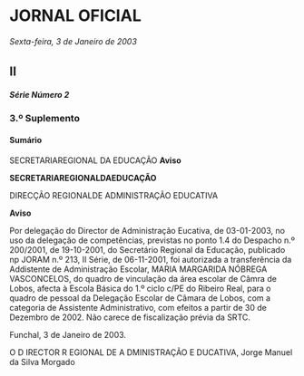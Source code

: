 # JORNAL OFICIAL

###### Sexta-feira, 3 de Janeiro de 2003

## II

##### Série Número 2

### **3.º Suplemento**

#### **Sumário**

SECRETARIAREGIONAL DA EDUCAÇÃO
**Aviso**


**SECRETARIAREGIONALDAEDUCAÇÃO**


DIRECÇÃO REGIONALDE ADMINISTRAÇÃO EDUCATIVA


**Aviso**


Por delegação do Director de Administração Eucativa, de 03-01-2003, no uso da delegação de competências, previstas no
ponto 1.4 do Despacho n.º 200/2001, de 19-10-2001, do Secretário Regional da Educação, publicado np JORAM n.º 213, II
Série, de 06-11-2001, foi autorizada a transferência da Addistente de Administração Escolar, MARIA MARGARIDA NÓBREGA
VASCONCELOS, do quadro de vinculação da área escolar de Câmra de Lobos, afecta à Escola Básica do 1.º ciclo c/PE do Ribeiro
Real, para o quadro de pessoal da Delegação Escolar de Câmara de Lobos, com a categoria de Assistente Administrativo, com
efeitos a partir de 30 de Dezembro de 2002.
Não carece de fiscalização prévia da SRTC.


Funchal, 3 de Janeiro de 2003.


O D IRECTOR R EGIONAL DE A DMINISTRAÇÃO E DUCATIVA, Jorge Manuel da Silva Morgado


